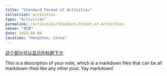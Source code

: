 ```yaml
---
title: "Standard Format of Activities"
collection: activities
type: "Activities"
permalink: /activities/Standard-Format-of-Activities
venue: "目录"
date: 2023-08-09
location: "Hangzhou, China"
---
```


[这个部分可以显示在标题下方](http://bilibili.com)

This is a description of your note, which is a markdown files that can be all markdown-ified like any other post. Yay markdown!
